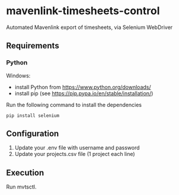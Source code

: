 # mavenlink-timesheets-control
Automated Mavenlink export of timesheets, via Selenium WebDriver

## Requirements

### Python 
Windows: 
- install Python from https://www.python.org/downloads/
- install pip (see https://pip.pypa.io/en/stable/installation/)

Run the following command to install the dependencies

`pip install selenium`

## Configuration

1. Update your .env file with username and password
2. Update your projects.csv file (1 project each line)

## Execution

Run mvtsctl.

